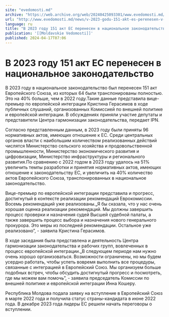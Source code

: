```yaml
---
site: "evedomosti.md"
archive: "https://web.archive.org/web/20240425093301/www.evedomosti.md/news/v-2023-godu-151-akt-es-perenesen-v-nacionalnoe-zakonodatelst"
url: "http://www.evedomosti.md/news/v-2023-godu-151-akt-es-perenesen-v-nacionalnoe-zakonodatelst"
language: ru
title: "В 2023 году 151 акт ЕС перенесен в национальное законодательство"
publication: '[[Moldavskie Vedomosti]]'
published: 2024-04-17T07:06
---
```


# В 2023 году 151 акт ЕС перенесен в национальное законодательство

В 2023 году в национальное законодательство был перенесен 151 акт Европейского Союза, из которых 64 были транспонированы полностью. Это на 40% больше, чем в 2022 году.Такие данные представила вице-премьер по европейской интеграции Кристина Герасимов в ходе публичных слушаний, организованных Комиссией по внешней политике и европейской интеграции. В обсуждениях приняли участие депутаты и представители Центра гармонизации законодательства, передает IPN.

Согласно представленным данным, в 2023 году были приняты 96 нормативных актов, имеющих отношение к ЕС. Среди центральных органов власти с наибольшим количеством реализованных действий числятся Министерство сельского хозяйства и продовольственной промышленности, Министерство экономического развития и цифровизации, Министерство инфраструктуры и регионального развития.По сравнению с 2022 годом в 2023 году удалось на 51% увеличить темпы разработки и принятия нормативных актов, имеющих отношение к законодательству ЕС, и увеличить на 40% количество актов Европейского Союза, транспонированных в национальное законодательство.

Вице-премьер по европейской интеграции представила и прогресс, достигнутый в контексте реализации рекомендаций Еврокомиссии. Восемь рекомендаций уже реализованы.„Я бы сказала, что у нас очень хорошая оценка реализации рекомендаций. Мы должны завершить процесс проверки и назначения судей Высшей судебной палаты, а также завершить процесс выбора и назначения нового генерального прокурора. Это меры из последней рекомендации. Остальное уже реализовано”, - заявила Кристина Герасимов.

В ходе заседания была представлена и деятельность Центра гармонизации законодательства и рабочих групп, вовлеченных в процесс европейской интеграции.„В следующем периоде нам нужно очень хорошо организоваться. Возможности ограничены, но мы будем усердно работать, чтобы успеть вовремя выполнить все процедуры, связанные с интеграцией в Европейский Союз. Мы организуем больше подобных встреч, чтобы обсудить достигнутый прогресс и посмотреть, где мы можем вам помочь”, - заявила председатель Комиссии по внешней политике и европейской интеграции Инна Кошеру.

Республика Молдова подала заявку на вступление в Европейский Союз в марте 2022 года и получила статус страны-кандидата в июне 2022 года. В декабре 2023 года лидеры ЕС решили начать переговоры о вступлении.
